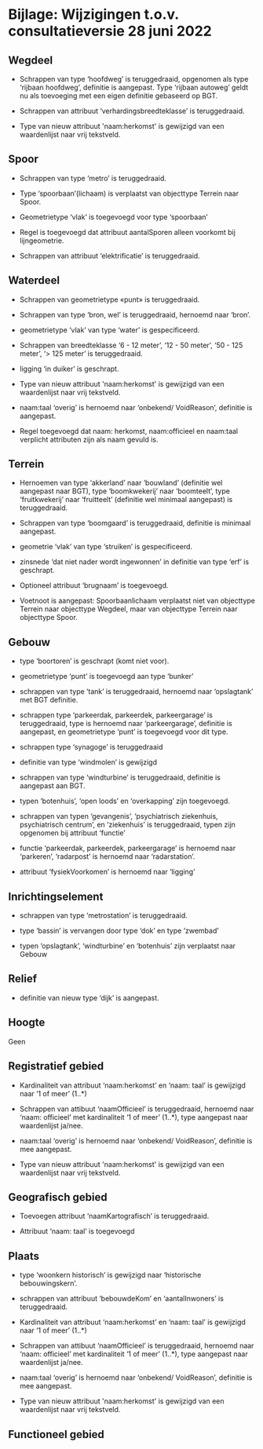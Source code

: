 Bijlage: Wijzigingen t.o.v. consultatieversie 28 juni 2022
==========================================================

Wegdeel
-------

-   Schrappen van type ‘hoofdweg’ is teruggedraaid, opgenomen als type ‘rijbaan
    hoofdweg’, definitie is aangepast. Type ‘rijbaan autoweg’ geldt nu als
    toevoeging met een eigen definitie gebaseerd op BGT.

-   Schrappen van attribuut ‘verhardingsbreedteklasse’ is teruggedraaid.

-   Type van nieuw attribuut 'naam:herkomst' is gewijzigd van een waardenlijst
    naar vrij tekstveld.

Spoor
-----

-   Schrappen van type ‘metro’ is teruggedraaid.

-   Type ‘spoorbaan’(lichaam) is verplaatst van objecttype Terrein naar Spoor.

-   Geometrietype ‘vlak’ is toegevoegd voor type ‘spoorbaan’

-   Regel is toegevoegd dat attribuut aantalSporen alleen voorkomt bij
    lijngeometrie.

-   Schrappen van attribuut ‘elektrificatie’ is teruggedraaid.

Waterdeel
---------

-   Schrappen van geometrietype «punt» is teruggedraaid.

-   Schrappen van type ‘bron, wel’ is teruggedraaid, hernoemd naar ‘bron’.

-   geometrietype ‘vlak’ van type ‘water’ is gespecificeerd.

-   Schrappen van breedteklasse ‘6 - 12 meter’, ‘12 - 50 meter’, ‘50 - 125
    meter’, ‘\> 125 meter’ is teruggedraaid.

-   ligging ‘in duiker’ is geschrapt.

-   Type van nieuw attribuut 'naam:herkomst' is gewijzigd van een waardenlijst
    naar vrij tekstveld.

-   naam:taal ‘overig’ is hernoemd naar ‘onbekend/ VoidReason’, definitie is
    aangepast.

-   Regel toegevoegd dat naam: herkomst, naam:officieel en naam:taal verplicht
    attributen zijn als naam gevuld is.

Terrein
-------

-   Hernoemen van type ‘akkerland’ naar ‘bouwland’ (definitie wel aangepast naar
    BGT), type ‘boomkwekerij’ naar ‘boomteelt’, type ‘fruitkwekerij’ naar
    ‘fruitteelt’ (definitie wel minimaal aangepast) is teruggedraaid.

-   Schrappen van type ‘boomgaard’ is teruggedraaid, definitie is minimaal
    aangepast.

-   geometrie ‘vlak’ van type ‘struiken’ is gespecificeerd.

-   zinsnede ‘dat niet nader wordt ingewonnen’ in definitie van type ‘erf’ is
    geschrapt.

-   Optioneel attribuut ‘brugnaam’ is toegevoegd.

-   Voetnoot is aangepast: Spoorbaanlichaam verplaatst niet van objecttype
    Terrein naar objecttype Wegdeel, maar van objecttype Terrein naar objecttype
    Spoor.

Gebouw
------

-   type ‘boortoren’ is geschrapt (komt niet voor).

-   geometrietype ‘punt’ is toegevoegd aan type ‘bunker’

-   schrappen van type ‘tank’ is teruggedraaid, hernoemd naar ‘opslagtank’ met
    BGT definitie.

-   schrappen type ‘parkeerdak, parkeerdek, parkeergarage’ is teruggedraaid,
    type is hernoemd naar ‘parkeergarage’, definitie is aangepast, en
    geometrietype ‘punt’ is toegevoegd voor dit type.

-   schrappen type ‘synagoge’ is teruggedraaid

-   definitie van type ‘windmolen’ is gewijzigd

-   schrappen van type ‘windturbine’ is teruggedraaid, definitie is aangepast
    aan BGT.

-   typen ‘botenhuis’, ‘open loods’ en ‘overkapping’ zijn toegevoegd.

-   schrappen van typen ‘gevangenis’, ‘psychiatrisch ziekenhuis, psychiatrisch
    centrum’, en ‘ziekenhuis’ is teruggedraaid, typen zijn opgenomen bij
    attribuut ‘functie’

-   functie ‘parkeerdak, parkeerdek, parkeergarage’ is hernoemd naar ‘parkeren’,
    ‘radarpost’ is hernoemd naar ‘radarstation’.

-   attribuut ‘fysiekVoorkomen’ is hernoemd naar ‘ligging’

Inrichtingselement
------------------

-   schrappen van type ‘metrostation’ is teruggedraaid.

-   type ‘bassin’ is vervangen door type ‘dok’ en type ‘zwembad’

-   typen ‘opslagtank’, ‘windturbine’ en ‘botenhuis’ zijn verplaatst naar Gebouw

Relief
------

-   definitie van nieuw type ‘dijk’ is aangepast.

Hoogte
------

Geen

Registratief gebied
-------------------

-   Kardinaliteit van attribuut ‘naam:herkomst’ en ‘naam: taal’ is gewijzigd
    naar ‘1 of meer’ (1..\*)

-   Schrappen van attibuut ‘naamOfficieel’ is teruggedraaid, hernoemd naar
    ‘naam: officieel’ met kardinaliteit ‘1 of meer’ (1..\*), type aangepast naar
    waardenlijst ja/nee.

-   naam:taal ‘overig’ is hernoemd naar ‘onbekend/ VoidReason’, definitie is mee
    aangepast.

-   Type van nieuw attribuut 'naam:herkomst' is gewijzigd van een waardenlijst
    naar vrij tekstveld.

Geografisch gebied
------------------

-   Toevoegen attribuut ‘naamKartografisch’ is teruggedraaid.

-   Attribuut ‘naam: taal’ is toegevoegd

Plaats
------

-   type ‘woonkern historisch’ is gewijzigd naar ‘historische bebouwingskern’.

-   schrappen van attribuut ‘bebouwdeKom’ en ‘aantalInwoners’ is teruggedraaid.

-   Kardinaliteit van attribuut ‘naam:herkomst’ en ‘naam: taal’ is gewijzigd
    naar ‘1 of meer’ (1..\*)

-   Schrappen van attibuut ‘naamOfficieel’ is teruggedraaid, hernoemd naar
    ‘naam: officieel’ met kardinaliteit ‘1 of meer’ (1..\*), type aangepast naar
    waardenlijst ja/nee.

-   naam:taal ‘overig’ is hernoemd naar ‘onbekend/ VoidReason’, definitie is mee
    aangepast.

-   Type van nieuw attribuut 'naam:herkomst' is gewijzigd van een waardenlijst
    naar vrij tekstveld.

Functioneel gebied
------------------
